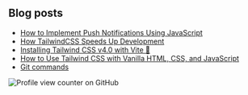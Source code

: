 ## Blog posts

<!-- BLOG-POST-LIST:START -->
- [How to Implement Push Notifications Using JavaScript](https://dev.to/tenelabs/how-to-implement-push-notifications-using-javascript-4a4d)
- [How TailwindCSS Speeds Up Development](https://dev.to/tenelabs/how-tailwindcss-speeds-up-development-21fp)
- [Installing Tailwind CSS v4.0 with Vite 🚀](https://dev.to/tenelabs/installing-tailwind-css-v40-with-vite-24ih)
- [How to Use Tailwind CSS with Vanilla HTML, CSS, and JavaScript](https://dev.to/tenelabs/how-to-use-tailwind-css-with-vanilla-html-css-and-javascript-4enm)
- [Git commands](https://dev.to/tenelabs/git-commands-coe)
<!-- BLOG-POST-LIST:END -->

![Profile view counter on GitHub](https://komarev.com/ghpvc/?username=TenEplaysOfficial&style=for-the-badge)

